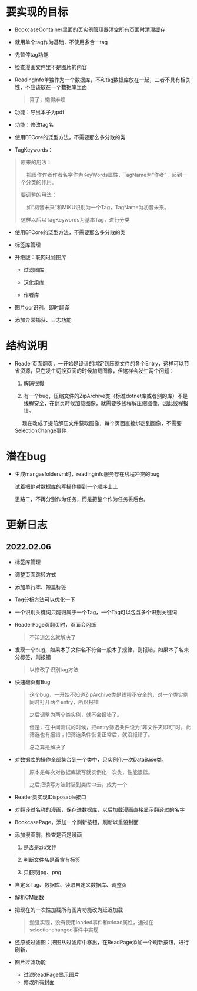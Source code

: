 # 要实现的目标

* BookcaseContainer里面的页实例管理器清空所有页面时清理缓存

* 就用单个tag作为基础，不使用多合一tag

* 先暂停tag功能

* 检查漫画文件里不是图片的内容

* ReadingInfo单独作为一个数据库，不和tag数据库放在一起，二者不具有相关性，不应该放在一个数据库里面
  
  > 算了，懒得麻烦

* 功能：导出本子为pdf

* 功能：修改tag名

* 使用EFCore的泛型方法，不需要那么多分散的类

* TagKeywords：

> 原来的用法：
> 
>     把很作作者作者名字作为KeyWords属性，TagName为“作者”，起到一个分类的作用。
> 
> 要调整的用法：
> 
>     如“初音未来”和MIKU识别为一个Tag，TagName为初音未来。
> 
> 这样以后以TagKeywords为基本Tag，进行分类

* 使用EFCore的泛型方法，不需要那么多分散的类

* 标签库管理

* 升级版：联网过滤图库
  
  * 过滤图库
  
  * 汉化组库
  
  * 作者库

* 图片ocr识别，即时翻译

* 添加异常捕获、日志功能

# 结构说明

* Reader页面翻页，一开始是设计的绑定到压缩文件的各个Entry，这样可以节省资源，只在发生切换页面的时候加载图像，但这样会发生两个问题：
  
  1. 解码很慢
  
  2. 有一个bug，压缩文件的ZipArchive类（标准dotnet库或者别的库）不是线程安全，在翻页时候加载图像，就需要多线程解压缩图像，因此线程报错。
  
       现在改成了提前解压文件获取图像，每个页面直接绑定到图像，不需要SelectionChange事件

# 潜在bug

* 生成mangasfoldervm时，readinginfo服务存在线程冲突的bug  
  
  试着把他对数据库的写操作挪到一个顺序上上  
  
  思路二，不再分别作为任务，而是把整个作为任务丢后台。

# 更新日志

## 2022.02.06

* 标签库管理
- 调整页面跳转方式

- 添加单行本、短篇标签

- Tag分析方法可以优化一下

- 一个识别关键词只能归属于一个Tag，一个Tag可以包含多个识别关键词

- ReaderPage页翻页时，页面会闪烁
  
  > 不知道怎么就解决了
* 发现一个bug，如果本子文件名不符合一般本子规律，则报错，如果本子名未分标签，则报错
  
  > 以修改了识别tag方法

* 快速翻页有Bug
  
  > 这个bug，一开始不知道ZipArchive类是线程不安全的，对一个类实例同时打开两个entry，所以报错
  > 
  > 之后调整为两个类实例，就不会报错了。
  > 
  > 但是，在中间测试的时候，把entry筛选条件设为“非文件夹即可”时，此筛选也有报错；把筛选条件恢复正常后，就没报错了。
  > 
  > 总之算是解决了
- 对数据库的操作全部集合到一个类中，只实例化一次DataBase类。
  
  > 原本是每次对数据库读写就实例化一次类，性能很低。
  > 
  > 之后把读写方法封装到类库中去，成为一个

- Reader类实现IDisposable接口

- 对翻译过名称的漫画，保存进数据库，以后加载漫画直接显示翻译过的名字

- BookcasePage，添加一个刷新按钮，刷新以重设封面

- 添加漫画前，检查是否是漫画
  
  1. 是否是zip文件
  
  2. 判断文件名是否含有标签
  
  3. 只获取jpg、png

- 自定义Tag、数据库、读取自定义数据库、调整页

- 解析CM届数

- 把现在的一次性加载所有图片功能改为延迟加载
  
  > 勉强实现，没有使用loaded事件和x:load属性，通过在selectionchanged事件中实现

- 还原被过滤图：把图从过滤库中移出，在ReadPage添加一个刷新按钮，进行刷新，

- 图片过滤功能
  
  - 过滤ReadPage显示图片
  - 修改所有封面